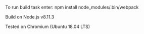 To run build task enter: 
npm install
node_modules/.bin/webpack

Build on Node.js v8.11.3

Tested on Chromium (Ubuntu 18.04 LTS)